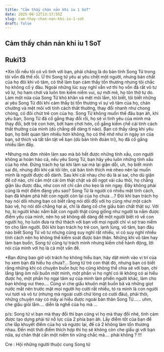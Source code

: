 ```yaml
---
title: "Cảm thấy chán nản khi iu 1 SoT"
date: 2025-06-12T13:17:55Z
slug: cam-thay-chan-nan-khi-iu-1-sot
draft: false
---
```


## Cảm thấy chán nản khi iu 1 SoT

## Ruki13

*Xin lỗi nếu tôi có vô tình với bạn, phải chăng là do bản tính Song Tử trong tôi vốn đã thế rồi. Ừ thì Song tử yêu ai yêu chết một người, nhưng bản chất của họ đôi khi vô tâm, có thể làm bạn cảm thấy tổn thương nhưng tôi chắc họ không cố ý đâu. Ngoài những lúc suy nghĩ vẫn vơ thì họ vốn đã rất vô tư vô lự, họ ham chơi và luôn tìm kiếm niềm vui, sự mới mẻ, họ tôn thờ tự do. Làm một nửa của Song Tử khó khăn và mệt mõi lắm, tôi biết, tôi biết những ai yêu Song Tử đôi khi cảm thấy bị tổn thương vì sự vô tâm của họ, chán chường và mệt mõi với tính cách thất thường, thay đổi nhanh như chong chóng, có đôi chút trẻ con của họ. Song Tử không muốn thế đâu bạn àh, khi yêu bạn, Song Tử đã cố gắng thay đổi rồi, họ sẽ vì tình yêu của mình mà thay đổi, bớt trẻ con hơn, bớt ham chơi hơn, cố gắng kiềm chế cái tính cách thất thường của mình (dù chẳng dễ dàng tí nào). Bạn có thấy rằng khi yêu bạn, họ biết quan tâm nhiều hơn không, họ có thể nhớ như in ngày sn của bạn, sở thích và tất tần tật về bạn (dù bản tính đoản trí), họ đã cố gắng nhiều lắm đấy. 
 
 *Nhưng mà đơn nhiên làm sao mà bỏ hết được những tính xấu, con người không ai hoàn hảo cả, nếu yêu Song Tử, bạn hãy yêu luôn những tính xấu của họ nhé. Đừng trách họ tại khi làm sai mà lại giận dỗi, uh, họ biết mình sai đó, nhưng đôi khi cái tôi lớn, cái bản tính thích mè nheo nên lại muốn mình là người được dỗ dành. Sau khi cãi nhau cho dù là ai sai, cho dù giận đế cỡ nào, chỉ cần một cái ôm thật chặt và dỗ ngọt vài câu thôi, họ chẳng giận lâu được đâu, như con nít chỉ cần cho kẹo là nín ngay. Đây không phải cũng là một điểm đáng yêu sao? Song Tử là người có nhiều mặt tính cách, bạn đã khám phả hết con người còn lại của họ chưa ...? Đôi khi bạn trách họ hay nói dối nhưng bạn có biết rằng nói dối đối với họ cũng như một cách bảo vệ, họ nói dối chẳng hại ai, chỉ là đang cố che giấu bản chất thật sự. Với họ, bị người khác nắm bắt con người thật cũng giống như người ta nắm được điểm yếu của mình, nên họ sẽ không dễ dàng để một người biết rõ về con người họ, họ luôn đưa ra thử thách với bạn với mọi người chỉ vì sợ trao niềm tin cho lầm người. Đôi khi bạn trách họ trẻ con, lạnh lùng, vô tâm, bạn đâu nào biết Song Tử vô tư nhưng cũng suy nghĩ rất nhiều, vì có suy nghĩ nhiều tính cách nên họ không thể kiểm soát được bản thân. Những khi vô tâm hay làm bạn buồn, Song tử cũng tự trách mình nhưng kiềm chế hành động, lời nói của mình với họ là cả một vấn đề. 
 
 *Bạn đừng bao giờ vội trách họ không hiểu bạn, hãy dặt mình vào vị trí của họ xem bạn đã hiểu họ chưa?... Song tử trẻ con thật đó, nhưng bạn có biết rằng những khi có chuyện buồn bực họ cũng không thể chia sẻ với bạn, chỉ lẳng lặng ôm nỗi buồn một mình, một phần vì họ nghĩ có lẽ không có ai hiểu được họ, một phần họ ngại tâm sự của mình làm phiền người khác, làm cho bạn không vui theo.... Cũng vì che giấu khuôn mặt buồn bã và những giọt nước mắt nên trước mặt mọi người họ cười rất nhiều, tỏ ra mình là con người vui tươi và vô tư (nhưng mà ngoài cười chứ lòng có cười đâu), phải thôi, những chuyện này có mấy ai hiểu được ngoài bản thân Song Tử...... uhm, che giấu giỏi lắm.... diễn là nghề của họ mà ... 
 
 p/s: Song tử vì bạn mà thay đổi thì bạn cũng vì họ mà thay đổi nhé, tình cảm được tạo dựng phải từ nỗ lực của 2 phía bạn àh. Lấy điểm tốt của bạn để che lắp khuyết điểm của họ và ngược lại, để cả 2 không làm tổn thương nhau. Đến một thời điểm thích hợp thì họ sẽ không còn che giấu gì với bạn nữa, sự chân thật cần một niềm tin vững chắc mà.... phải không ? !!! 
 
Cre : Hội những người thuộc cung Song tử